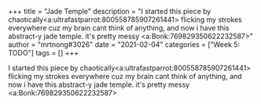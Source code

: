 +++
title = "Jade Temple"
description = "I started this piece by chaotically<a:ultrafastparrot:800558785907261441>  flicking my strokes everywhere cuz my brain cant think of anything, and now i have this abstract-y jade temple. it's pretty messy <a:Bonk:769829350622232587>"
author = "mrtnong#3026"
date = "2021-02-04"
categories = ["Week 5: TODO"]
tags = []
+++

I started this piece by chaotically<a:ultrafastparrot:800558785907261441>  flicking my strokes everywhere cuz my brain cant think of anything, and now i have this abstract-y jade temple. it's pretty messy <a:Bonk:769829350622232587>
